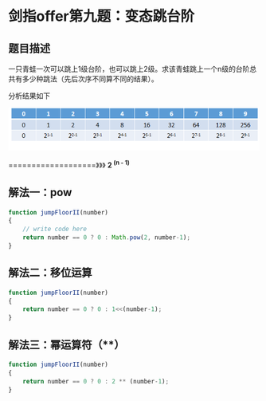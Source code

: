 

# 剑指offer第九题：变态跳台阶

## 题目描述

一只青蛙一次可以跳上1级台阶，也可以跳上2级。求该青蛙跳上一个n级的台阶总共有多少种跳法（先后次序不同算不同的结果）。



分析结果如下

![img](images/20190825203443590.png)

===================》》》   **2 <sup>(n - 1)</sup>**

## 解法一：pow

```javascript
function jumpFloorII(number)
{
    // write code here
    return number == 0 ? 0 : Math.pow(2, number-1);
}
```



## 解法二：移位运算

```javascript
function jumpFloorII(number)
{
    return number == 0 ? 0 : 1<<(number-1);
}
```



## 解法三：幂运算符（**）

```javascript
function jumpFloorII(number)
{
    return number == 0 ? 0 : 2 ** (number-1);
}
```


